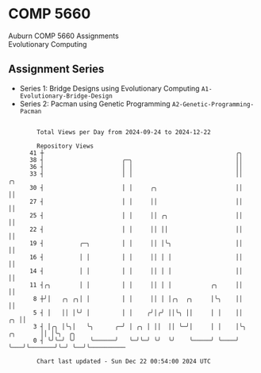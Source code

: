 # COMP 5660
Auburn COMP 5660 Assignments  
Evolutionary Computing

## Assignment Series
- Series 1: Bridge Designs using Evolutionary Computing `A1-Evolutionary-Bridge-Design`
- Series 2: Pacman using Genetic Programming `A2-Genetic-Programming-Pacman`

```

        Total Views per Day from 2024-09-24 to 2024-12-22

        Repository Views
      41 ┼                                                      ╭╮
      38 ┤                      ╭─╮                             ││
      36 ┤                      │ │                             ││
      33 ┤                      │ │                             ││                ╭╮
      30 ┤                      │ │     ╭╮                      ││                ││
      27 ┤                      │ │     ││                      ││                ││
      25 ┤                      │ │     ││ ╭╮                   ││                ││
      22 ┤                      │ │     ││ ││                   ││                ││
      19 ┤          ╭─╮         │ │     ││ │╰╮                  ││                ││
      16 ┤          │ │         │ │     ││ │ │                  ││                ││
      14 ┤          │ │         │ │     ││ │ │                  ││                ││
      11 ┤╭╮        │ │         │ │     ││ │ │           ╭╮     ││                ││
       8 ┼╯│   ╭╮ ╭╮│ │         │ │     ││ │ │╭╮  ╭╮     │╰╮    ││                ││
       5 ┤ │   ││ │╰╯ │         │ │    ╭╯│╭╯ ││╰╮ ││     │ │    ││             ╭╮ ││
       3 ┤ │╭╮ │╰╮│   ╰╮      ╭─╯ │ ╭╮ │ ││  ││ ╰─╯│     │ │    │╰╮   ╭╮       ││ │╰╮  ╭╮
       0 ┤ ╰╯╰─╯ ╰╯    ╰──────╯   ╰─╯╰─╯ ╰╯  ╰╯    ╰─────╯ ╰────╯ ╰───╯╰───────╯╰─╯ ╰──╯╰──────────

        Chart last updated - Sun Dec 22 00:54:00 2024 UTC
        
```
